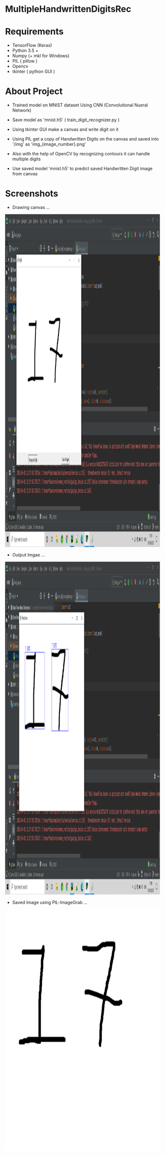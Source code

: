 # MultipleHandwrittenDigitsRec
# Requirements

* TensorFlow (Keras)
* Python 3.5 +
* Numpy (+ mkl for Windows)
* PIL ( pillow )
* Opencv
* tkinter ( python GUI )

# About Project

* Trained model on MNIST dataset Using CNN (Convolutional Nueral Network)

* Save model as 'mnist.h5' ( train_digit_recognizer.py )

* Using tkinter GUI make a canvas and write digit on it

* Using PIL get a copy of Handwritten Digits on the canvas and saved into '/img' as 'img_{image_number}.png'

* Also with the help of OpenCV by recognizing contours it can handle multiple digits

* Use saved model 'mnist.h5' to predict saved Handwritten Digit image from canvas

# Screenshots

* Drawing canvas ...

<img src="gui/drawing_canvas_window.png?raw=true" width="1920" height="1080">

* Output Imgae ...

<img src="gui/predicted_image.png?raw=true" width="1920" height="1080">

* Saved Image using PIL-ImageGrab ...

<img src="img/img_0.png?raw=true" width="784" height="784">

